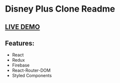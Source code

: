 # Disney Plus Clone Readme

## <a href="https://csb-qbnpyk.netlify.app/" target="_blank">LIVE DEMO</a>

## Features:
- React
- Redux
- Firebase
- React-Router-DOM
- Styled Components

